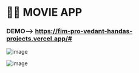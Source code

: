#  🎥🍿 MOVIE APP

### DEMO--> https://fim-pro-vedant-handas-projects.vercel.app/#

![image](https://github.com/VedantHanda771/FimPro/assets/122337658/5ba6584b-f090-4441-b2b4-4977ccf81c44)

![image](https://github.com/VedantHanda771/FimPro/assets/122337658/8f8e7491-c899-4aa5-bfba-1d4132965064)


